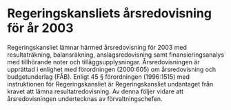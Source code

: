 # Regeringskansliets årsredovisning för år 2003

Regeringskansliet lämnar härmed årsredovisning för 2003 med resultaträkning, balansräkning, anslagsredovisning samt finansieringsanalys med tillhörande noter och tilläggsupplysningar.
Årsredovisningen är upprättad i enlighet med förordningen (2000:605) om årsredovisning och budgetunderlag (FÅB).
Enligt 45 § förordningen (1996:1515) med instruktionen för Regeringskansliet är Regeringskansliet undantaget från kravet att lämna resultatredovisning. Av denna följer vidare att årsredovisningen undertecknas av förvaltningschefen.
